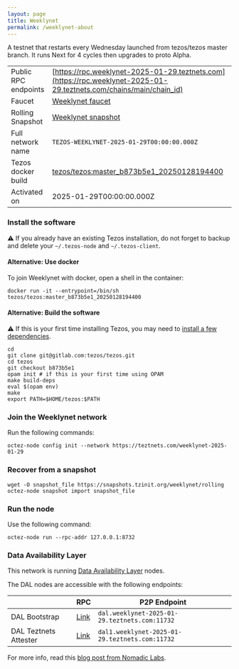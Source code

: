 ```yaml
---
layout: page
title: Weeklynet
permalink: /weeklynet-about
---
```


A testnet that restarts every Wednesday launched from tezos/tezos master branch. It runs Next for 4 cycles then upgrades to proto Alpha.

| | |
|-------|---------------------|
| Public RPC endpoints | [https://rpc.weeklynet-2025-01-29.teztnets.com](https://rpc.weeklynet-2025-01-29.teztnets.com/chains/main/chain_id)<br/> |
| Faucet | [Weeklynet faucet](https://faucet.weeklynet-2025-01-29.teztnets.com) |
| Rolling Snapshot | [Weeklynet snapshot](https://snapshots.tzinit.org/weeklynet/rolling) |
| Full network name | `TEZOS-WEEKLYNET-2025-01-29T00:00:00.000Z` |
| Tezos docker build | [tezos/tezos:master_b873b5e1_20250128194400](https://hub.docker.com/r/tezos/tezos/tags?page=1&ordering=last_updated&name=master_b873b5e1_20250128194400) |
| Activated on | 2025-01-29T00:00:00.000Z |





### Install the software

⚠️  If you already have an existing Tezos installation, do not forget to backup and delete your `~/.tezos-node` and `~/.tezos-client`.



#### Alternative: Use docker

To join Weeklynet with docker, open a shell in the container:

```
docker run -it --entrypoint=/bin/sh tezos/tezos:master_b873b5e1_20250128194400
```


#### Alternative: Build the software

⚠️  If this is your first time installing Tezos, you may need to [install a few dependencies](https://tezos.gitlab.io/introduction/howtoget.html#setting-up-the-development-environment-from-scratch).

```
cd
git clone git@gitlab.com:tezos/tezos.git
cd tezos
git checkout b873b5e1
opam init # if this is your first time using OPAM
make build-deps
eval $(opam env)
make
export PATH=$HOME/tezos:$PATH
```

### Join the Weeklynet network

Run the following commands:

```
octez-node config init --network https://teztnets.com/weeklynet-2025-01-29

```


### Recover from a snapshot

```
wget -O snapshot_file https://snapshots.tzinit.org/weeklynet/rolling
octez-node snapshot import snapshot_file
```


### Run the node

Use the following command:

```
octez-node run --rpc-addr 127.0.0.1:8732
```




### Data Availability Layer

This network is running [Data Availability Layer](https://tezos.gitlab.io/shell/dal.html) nodes.


The DAL nodes are accessible with the following endpoints:

| | RPC | P2P Endpoint |
|------------|---------|--------------|
| DAL Bootstrap | [Link](https://dal-bootstrap-rpc.weeklynet-2025-01-29.teztnets.com/p2p/gossipsub/scores) | `dal.weeklynet-2025-01-29.teztnets.com:11732` |
| DAL Teztnets Attester | [Link](https://dal-attester-rpc.weeklynet-2025-01-29.teztnets.com/p2p/gossipsub/scores) | `dal1.weeklynet-2025-01-29.teztnets.com:11732` |


For more info, read this [blog post from Nomadic Labs](https://research-development.nomadic-labs.com/data-availability-layer-tezos.html).



